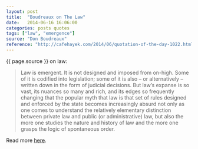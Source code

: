 ```yaml
---
layout: post
title:  "Boudreaux on The Law"
date:   2014-06-16 16:06:00
categories: posts quotes
tags: ["law", "emergence"]
source: "Don Boudreaux"
reference: "http://cafehayek.com/2014/06/quotation-of-the-day-1022.html"
---
```


{{ page.source }} on law:

> Law is emergent.  It is not designed and imposed from on-high.  Some of it is codified into legislation; some of it is also – or alternatively – written down in the form of judicial decisions.  But law’s expanse is so vast, its nuances so many and rich, and its edges so frequently changing that the popular myth that law is that set of rules designed and enforced by the state becomes increasingly absurd not only as one comes to understand the relatively elementary distinction between private law and public (or administrative) law, but also the more one studies the nature and history of law and the more one grasps the logic of spontaneous order.

Read more [here]({{page.reference}}).
